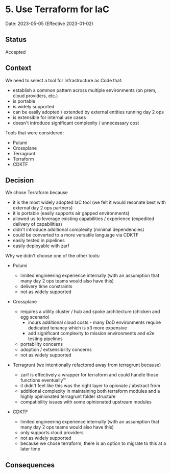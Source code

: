 # 5. Use Terraform for IaC

Date: 2023-05-05 (Effective 2023-01-02)

## Status

Accepted

## Context

We need to select a tool for Infrastructure as Code that:

* establish a common pattern across multiple environments (on prem, cloud providers, etc.)
* is portable
* is widely supported
* can be easily adopted / extended by external entities running day 2 ops
* is extensible for internal use cases
* doesn't introduce significant complexity / unnecessary cost

Tools that were considered:

* Pulumi
* Crossplane
* Terragrunt
* Terraform
* CDKTF

## Decision

We chose Terraform because
  - it is the most widely adopted IaC tool (we felt it would resonate best with external day 2 ops partners)
  - it is portable (easily supports air gapped environments)
  - allowed us to leverage existing capabilities / experience (expedited delivery of capabilities)
  - didn't introduce additional complexity (minimal dependencies)
  - could be converted to a more versatile language via CDKTF
  - easily tested in pipelines
  - easily deployable with zarf

Why we didn't choose one of the other tools:

* Pulumi
  - limited engineering experience internally (with an assumption that many day 2 ops teams would also have this)
  - delivery time constraints
  - not as widely supported

* Crossplane
  - requires a utility cluster / hub and spoke architecture (chicken and egg scenario)
    - incurs additional cloud costs - many DoD environments require dedicated tenancy which is x3 more expensive
    - add significant complexity to mission environments and e2e testing pipelines
  - portability concerns
  - adoption / extsensibility concerns  
  - not as widely supported


* Terragrunt (we intentionally refactored away from terragrunt because)
  - zarf is effectively a wrapper for terraform and could handle those functions eventually&trade;
  - it didn't feel like this was the right layer to opionate / abstract from
  - additional complexity in maintaining both terraform modules and a highly opinionated terragrunt folder structure
  - compatibility issues with some opinionated upstream modules

* CDKTF
  - limited engineering experience internally (with an assumption that many day 2 ops teams would also have this)
  - only supports cloud providers
  - not as widely supported
  - because we chose terraform, there is an option to migrate to this at a later time

## Consequences
